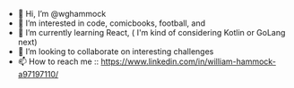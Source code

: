 - 👋 Hi, I’m @wghammock
- 👀 I’m interested in code, comicbooks, football, and 
- 🌱 I’m currently learning React, ( I'm kind of considering Kotlin or GoLang next)
- 💞️ I’m looking to collaborate on interesting challenges
- 📫 How to reach me :: https://www.linkedin.com/in/william-hammock-a97197110/

<!---
wghammock/wghammock is a ✨ special ✨ repository because its `README.md` (this file) appears on your GitHub profile.
You can click the Preview link to take a look at your changes.
--->
